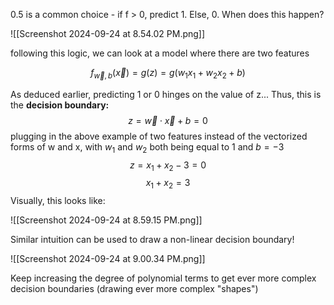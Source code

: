 0.5 is a common choice - if f > 0, predict 1. Else, 0. When does this happen?

![[Screenshot 2024-09-24 at 8.54.02 PM.png]]

following this logic, we can look at a model where there are two features

$$f_{\vec{w}, b} (\vec{x}) = g(z) = g(w_1 x_1 + w_2 x_2 + b)$$

As deduced earlier, predicting 1 or 0 hinges on the value of z... Thus, this is the **decision boundary:**
$$z = \vec{w} \cdot \vec{x} + b = 0$$
plugging in the above example of two features instead of the vectorized forms of w and x, with $w_1$ and $w_2$ both being equal to 1 and $b = -3$
$$ z = x_1 + x_2 - 3 = 0$$
$$x_1 + x_2 = 3$$
Visually, this looks like:

![[Screenshot 2024-09-24 at 8.59.15 PM.png]]

Similar intuition can be used to draw a non-linear decision boundary!

![[Screenshot 2024-09-24 at 9.00.34 PM.png]]

Keep increasing the degree of polynomial terms to get ever more complex decision boundaries (drawing ever more complex "shapes")
